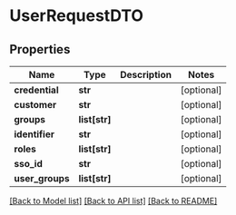 # UserRequestDTO

## Properties
Name | Type | Description | Notes
------------ | ------------- | ------------- | -------------
**credential** | **str** |  | [optional] 
**customer** | **str** |  | [optional] 
**groups** | **list[str]** |  | [optional] 
**identifier** | **str** |  | [optional] 
**roles** | **list[str]** |  | [optional] 
**sso_id** | **str** |  | [optional] 
**user_groups** | **list[str]** |  | [optional] 

[[Back to Model list]](../README.md#documentation-for-models) [[Back to API list]](../README.md#documentation-for-api-endpoints) [[Back to README]](../README.md)


